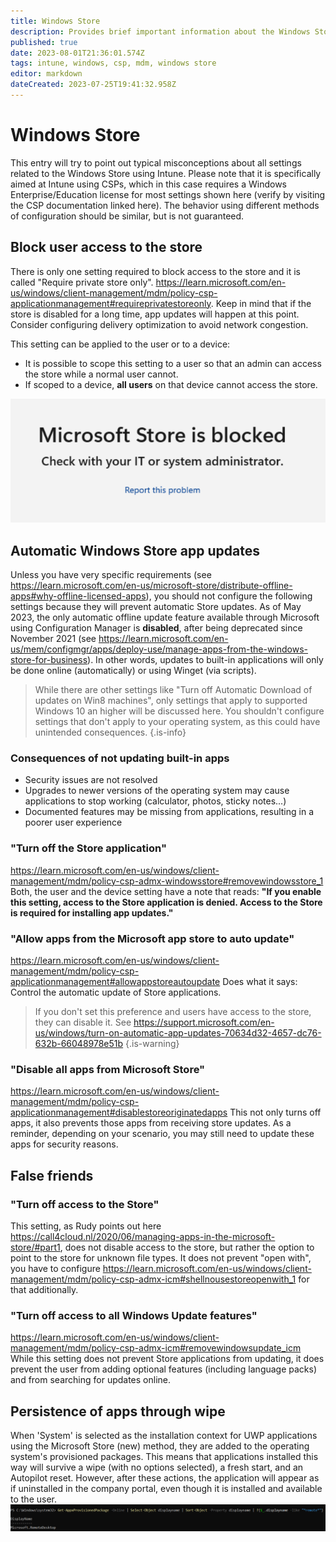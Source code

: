 ```yaml
---
title: Windows Store
description: Provides brief important information about the Windows Store
published: true
date: 2023-08-01T21:36:01.574Z
tags: intune, windows, csp, mdm, windows store
editor: markdown
dateCreated: 2023-07-25T19:41:32.958Z
---
```


# Windows Store
This entry will try to point out typical misconceptions about all settings related to the Windows Store using Intune. Please note that it is specifically aimed at Intune using CSPs, which in this case requires a Windows Enterprise/Education license for most settings shown here (verify by visiting the CSP documentation linked here). The behavior using different methods of configuration should be similar, but is not guaranteed.  

## Block user access to the store
There is only one setting required to block access to the store and it is called "Require private store only". https://learn.microsoft.com/en-us/windows/client-management/mdm/policy-csp-applicationmanagement#requireprivatestoreonly. Keep in mind that if the store is disabled for a long time, app updates will happen at this point. Consider configuring delivery optimization to avoid network congestion. 

This setting can be applied to the user or to a device:
- It is possible to scope this setting to a user so that an admin can access the store while a normal user cannot.
- If scoped to a device, **all users** on that device cannot access the store.

![microsoftstoreisblocked.png](/microsoftstoreisblocked.png)
## Automatic Windows Store app updates
Unless you have very specific requirements (see https://learn.microsoft.com/en-us/microsoft-store/distribute-offline-apps#why-offline-licensed-apps), you should not configure the following settings because they will prevent automatic Store updates. As of May 2023, the only automatic offline update feature available through Microsoft using Configuration Manager is **disabled**, after being deprecated since November 2021 (see https://learn.microsoft.com/en-us/mem/configmgr/apps/deploy-use/manage-apps-from-the-windows-store-for-business). In other words, updates to built-in applications will only be done online (automatically) or using Winget (via scripts).

> While there are other settings like "Turn off Automatic Download of updates on Win8 machines", only settings that apply to supported Windows 10 an higher will be discussed here. You shouldn't configure settings that don't apply to your operating system, as this could have unintended consequences.
{.is-info}
### Consequences of not updating built-in apps
- Security issues are not resolved
- Upgrades to newer versions of the operating system may cause applications to stop working (calculator, photos, sticky notes...)
- Documented features may be missing from applications, resulting in a poorer user experience
### "Turn off the Store application"
https://learn.microsoft.com/en-us/windows/client-management/mdm/policy-csp-admx-windowsstore#removewindowsstore_1 Both, the user and the device setting have a note that reads: 
**"If you enable this setting, access to the Store application is denied. Access to the Store is required for installing app updates."**
### "Allow apps from the Microsoft app store to auto update"
https://learn.microsoft.com/en-us/windows/client-management/mdm/policy-csp-applicationmanagement#allowappstoreautoupdate 
Does what it says: Control the automatic update of Store applications.
> If you don't set this preference and users have access to the store, they can disable it. See https://support.microsoft.com/en-us/windows/turn-on-automatic-app-updates-70634d32-4657-dc76-632b-66048978e51b
{.is-warning}
### "Disable all apps from Microsoft Store"
https://learn.microsoft.com/en-us/windows/client-management/mdm/policy-csp-applicationmanagement#disablestoreoriginatedapps 
This not only turns off apps, it also prevents those apps from receiving store updates. As a reminder, depending on your scenario, you may still need to update these apps for security reasons.
## False friends
### "Turn off access to the Store"
This setting, as Rudy points out here https://call4cloud.nl/2020/06/managing-apps-in-the-microsoft-store/#part1, does not disable access to the store, but rather the option to point to the store for unknown file types. It does not prevent "open with", you have to configure https://learn.microsoft.com/en-us/windows/client-management/mdm/policy-csp-admx-icm#shellnousestoreopenwith_1 for that additionally.
### "Turn off access to all Windows Update features"
https://learn.microsoft.com/en-us/windows/client-management/mdm/policy-csp-admx-icm#removewindowsupdate_icm
While this setting does not prevent Store applications from updating, it does prevent the user from adding optional features (including language packs) and from searching for updates online.
## Persistence of apps through wipe
When 'System' is selected as the installation context for UWP applications using the Microsoft Store (new) method, they are added to the operating system's provisioned packages. This means that applications installed this way will survive a wipe (with no options selected), a fresh start, and an Autopilot reset. However, after these actions, the application will appear as if uninstalled in the company portal, even though it is installed and available to the user.
![uwpaddedtoprovisionedpackage.png](/uwpaddedtoprovisionedpackage.png)